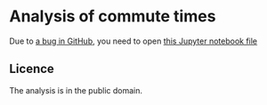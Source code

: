 # Analysis of commute times

Due to [a bug in GitHub](https://github.com/github/markup/issues/929), you need to open
[this Jupyter notebook file](commutes.ipynb)

## Licence

The analysis is in the public domain.
